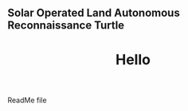 ## Solar Operated Land Autonomous Reconnaissance Turtle

<header>
  <h1>Hello</h1>
</header>

ReadMe file
